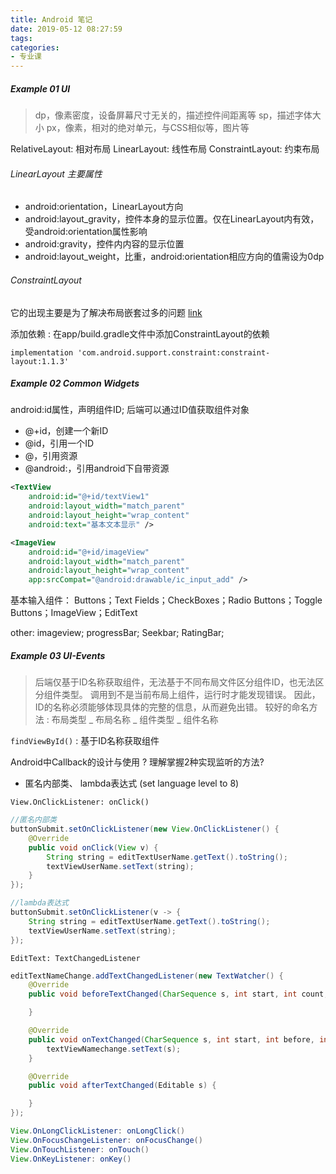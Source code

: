 ```yaml
---
title: Android 笔记
date: 2019-05-12 08:27:59
tags:
categories:
- 专业课
---
```






##### Example 01 UI

> dp，像素密度，设备屏幕尺寸无关的，描述控件间距离等
> sp，描述字体大小
> px，像素，相对的绝对单元，与CSS相似等，图片等



RelativeLayout: 相对布局
LinearLayout: 线性布局
ConstraintLayout: 约束布局



###### LinearLayout 主要属性

+ android:orientation，LinearLayout方向
+ android:layout_gravity，控件本身的显示位置。仅在LinearLayout内有效，受android:orientation属性影响
+ android:gravity，控件内内容的显示位置
+ android:layout_weight，比重，android:orientation相应方向的值需设为0dp



###### ConstraintLayout

它的出现主要是为了解决布局嵌套过多的问题 [link](https://www.jianshu.com/p/17ec9bd6ca8a)

添加依赖 : 在app/build.gradle文件中添加ConstraintLayout的依赖

```
implementation 'com.android.support.constraint:constraint-layout:1.1.3'
```





##### Example 02 Common Widgets

android:id属性，声明组件ID; 后端可以通过ID值获取组件对象

+ @+id，创建一个新ID
+ @id，引用一个ID
+ @，引用资源
+ @android:，引用android下自带资源

```xml
<TextView
    android:id="@+id/textView1"
    android:layout_width="match_parent"
    android:layout_height="wrap_content"
    android:text="基本文本显示" />

<ImageView
    android:id="@+id/imageView"
    android:layout_width="match_parent"
    android:layout_height="wrap_content"
    app:srcCompat="@android:drawable/ic_input_add" />
```

基本输入组件： Buttons；Text Fields；CheckBoxes；Radio Buttons；Toggle Buttons；ImageView；EditText

other: imageview; progressBar; Seekbar; RatingBar;





##### Example 03 UI-Events

> 后端仅基于ID名称获取组件，无法基于不同布局文件区分组件ID，也无法区分组件类型。
> 调用到不是当前布局上组件，运行时才能发现错误。 
> 因此，ID的名称必须能够体现具体的完整的信息，从而避免出错。 
> 较好的命名方法 : 布局类型 _ 布局名称 _ 组件类型 _ 组件名称

`findViewById()` : 基于ID名称获取组件



Android中Callback的设计与使用 ?
理解掌握2种实现监听的方法?

+ 匿名内部类、 lambda表达式 (set language level to 8)



`View.OnClickListener: onClick()`

```java
//匿名内部类
buttonSubmit.setOnClickListener(new View.OnClickListener() {
    @Override
    public void onClick(View v) {
        String string = editTextUserName.getText().toString();
        textViewUserName.setText(string);
    }
});

//lambda表达式
buttonSubmit.setOnClickListener(v -> {
    String string = editTextUserName.getText().toString();
    textViewUserName.setText(string);
});
```

`EditText: TextChangedListener `

```java
editTextNameChange.addTextChangedListener(new TextWatcher() {
    @Override
    public void beforeTextChanged(CharSequence s, int start, int count, int after) {

    }

    @Override
    public void onTextChanged(CharSequence s, int start, int before, int count) {
        textViewNamechange.setText(s);
    }

    @Override
    public void afterTextChanged(Editable s) {

    }
});
```

```java
View.OnLongClickListener: onLongClick()
View.OnFocusChangeListener: onFocusChange()
View.OnTouchListener: onTouch()
View.OnKeyListener: onKey()
```



